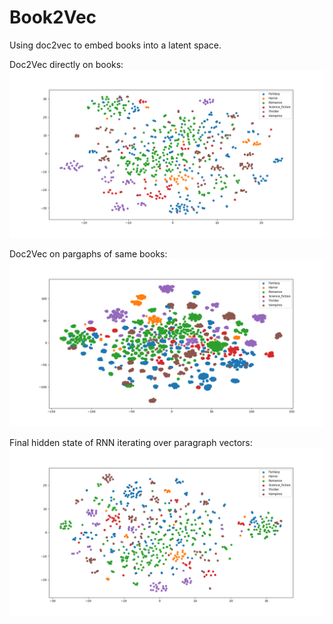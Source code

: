 # Book2Vec

Using doc2vec to embed books into a latent space. 

Doc2Vec directly on books:
![Alt text](figures/cluster_2D_300.png?raw=true "TSNE with 300 long doc2vec book vectors.")

Doc2Vec on pargaphs of same books:
![Alt text](figures/cluster_2D_300_par_20k.png?raw=true "TSNE with 300 long doc2vec paragpraph vectors.")

Final hidden state of RNN iterating over paragraph vectors:
![Alt text](figures/cluster_2D_b2v2p_300.png?raw=true "TSNE with 300 long doc2vec book rnn vectors.")




